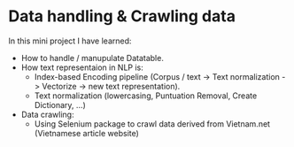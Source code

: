 # Data handling & Crawling data
In this mini project I have learned:
- How to handle / manupulate Datatable.
- How text representaion in NLP is:
  + Index-based Encoding pipeline (Corpus / text -> Text normalization -> Vectorize -> new text representation).
  + Text normalization (lowercasing, Puntuation Removal, Create Dictionary, ...)
- Data crawling:
  + Using Selenium package to crawl data derived from Vietnam.net (Vietnamese article website)
